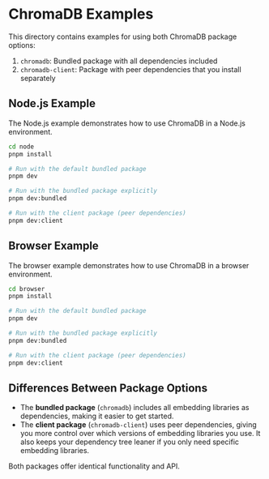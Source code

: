 # ChromaDB Examples

This directory contains examples for using both ChromaDB package options:

1. `chromadb`: Bundled package with all dependencies included
2. `chromadb-client`: Package with peer dependencies that you install separately

## Node.js Example

The Node.js example demonstrates how to use ChromaDB in a Node.js environment.

```bash
cd node
pnpm install

# Run with the default bundled package
pnpm dev

# Run with the bundled package explicitly
pnpm dev:bundled

# Run with the client package (peer dependencies)
pnpm dev:client
```

## Browser Example

The browser example demonstrates how to use ChromaDB in a browser environment.

```bash
cd browser
pnpm install

# Run with the default bundled package
pnpm dev

# Run with the bundled package explicitly
pnpm dev:bundled

# Run with the client package (peer dependencies)
pnpm dev:client
```

## Differences Between Package Options

- The **bundled package** (`chromadb`) includes all embedding libraries as dependencies, making it easier to get started.
- The **client package** (`chromadb-client`) uses peer dependencies, giving you more control over which versions of embedding libraries you use. It also keeps your dependency tree leaner if you only need specific embedding libraries.

Both packages offer identical functionality and API.
